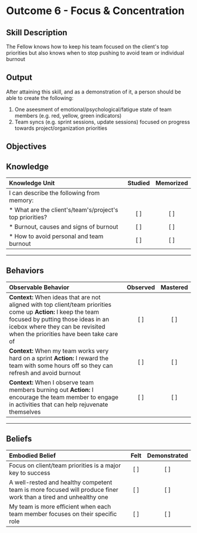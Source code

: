 # Outcome 6 - Focus & Concentration

**Skill Description**
----------
The Fellow knows how to keep his team focused on the client's top priorities but also knows when to stop pushing to avoid team or individual burnout

**Output**
----------
After attaining this skill, and as a demonstration of it, a person should be able to create the following:

1. One aseesment of emotional/psychological/fatigue state of team members (e.g. red, yellow, green indicators)
2. Team syncs (e.g. sprint sessions, update sessions) focused on progress towards project/organization priorities


**Objectives**
----------
## **Knowledge**


| Knowledge Unit   |      Studied      | Memorized |
|:-------------|:------------------:|:--------:|
| I can describe the following from memory: | | |
| * What are the client's/team's/project's top priorities? | [ ] | [ ]  |
| * Burnout, causes and signs of burnout | [ ] | [ ]  |
| * How to avoid personal and team burnout       | [ ] | [ ]  |



----------


## **Behaviors**

| Observable Behavior   |      Observed      | Mastered |
|:-------------|:------------------:|:--------:|
| **Context:** When ideas that are not aligned with top client/team priorities come up **Action:** I keep the team focused by putting those ideas in an icebox where they can be revisited when the priorities have been take care of | [ ] | [ ]  |
| **Context:** When my team works very hard on a sprint **Action:** I reward the team with some hours off so they can refresh and avoid burnout |   [ ]   |   [ ]  |
| **Context:** When I observe team members burning out **Action:** I encourage the team member to engage in activities that can help rejuvenate themselves | [ ] |    [ ] |


----------


## **Beliefs**


| Embodied Belief   |      Felt      | Demonstrated |
|:-------------|:------------------:|:--------:|
| Focus on client/team priorities is a major key to success | [ ] | [ ]  |
| A well-rested and healthy competent team is more focused will produce finer work than a tired and unhealthy one | [ ] | [ ]  |
| My team is more efficient when each team member focuses on their specific role | [ ] | [ ]  |
